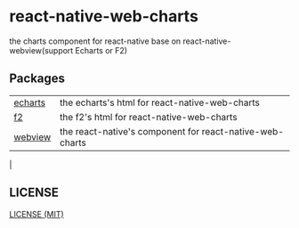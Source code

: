 # react-native-web-charts

the charts component for react-native base on react-native-webview(support Echarts or F2)

## Packages

|                             |                     |
| --------------------------- | ------------------- |
| [echarts](packages/echarts) | the echarts's html for react-native-web-charts |
| [f2](packages/f2)         | the f2's html for react-native-web-charts     |
| [webview](packages/webview)     | the react-native's component for react-native-web-charts   |
|       

## LICENSE

[LICENSE (MIT)](./LICENSE)
